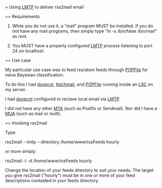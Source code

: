 = Using [LMTP](http://en.wikipedia.org/wiki/Local_Mail_Transfer_Protocol) to deliver rss2mail email

== Requirements

1. While you do not use it, a "mail" program MUST be installed. If you do 
not have any mail programs, then simply type "ln -s /bin/false 
/bin/mail" as root.

1. You MUST have a properly configured 
[LMTP](http://en.wikipedia.org/wiki/Local_Mail_Transfer_Protocol) 
process listening to port 24 on localhost.

== Use case

My particular use case was to feed rss/atom feeds through 
[POPFile](http://getpopfile.org/) for naive Bayesian classification.

To do this I had [dovecot](http://www.dovecot.org/), 
[fetchmail](http://fetchmail.berlios.de/), and 
[POPFile](http://getpopfile.org/) running inside an 
[LXC](http://en.wikipedia.org/wiki/LXC) on my server.

I had [dovecot](http://www.dovecot.org/) configured to recieve local 
email via 
[LMTP](http://en.wikipedia.org/wiki/Local_Mail_Transfer_Protocol).

I did not have any other 
[MTA](http://en.wikipedia.org/wiki/Message_transfer_agent) (such as 
Postfix or Sendmail). Nor did I have a 
[MUA](http://en.wikipedia.org/wiki/Mail_user_agent) (such as mail or 
mutt).

== Invoking rss2mail 

Type:

  rss2mail --lmtp --directory /home/www/rssFeeds hourly

or more simply:

  rss2mail -l -d /home/www/rssFeeds hourly

Change the location of your feeds directory to suit your needs.  The 
target you give rss2mail ("hourly") must be in one or more of your feed 
descriptions contaided in your feeds directory.

